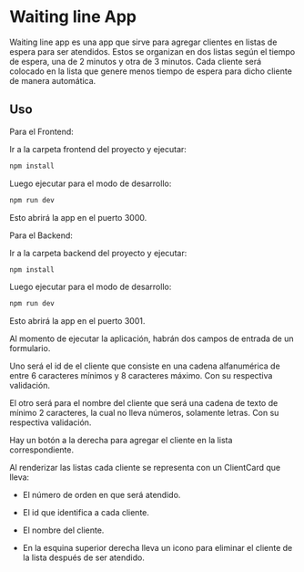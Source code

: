 # Waiting line App
 
Waiting line app es una app que sirve para agregar clientes en listas de espera para ser atendidos. Estos se organizan en dos listas según el tiempo de espera, una de 2 minutos y otra de 3 minutos. Cada cliente será colocado en la lista que genere menos tiempo de espera para dicho cliente de manera automática.
 
## Uso
 
Para el Frontend:
 
Ir a la carpeta frontend del proyecto y ejecutar:
 
```bash
npm install
```
Luego ejecutar para el modo de desarrollo:
 
```bash
npm run dev
```
Esto abrirá la app en el puerto 3000.
 
Para el Backend:
 
Ir a la carpeta backend del proyecto y ejecutar:
 
```bash
npm install
```
Luego ejecutar para el modo de desarrollo:
 
```bash
npm run dev
```
Esto abrirá la app en el puerto 3001.
 
 
Al momento de ejecutar la aplicación, habrán dos campos de entrada de un formulario.
 
Uno será el id de el cliente que consiste en una cadena alfanumérica de entre 6 caracteres mínimos y 8 caracteres máximo. Con su respectiva validación.
 
El otro será para el nombre del cliente que será una cadena de texto de mínimo 2 caracteres, la cual no lleva números, solamente letras. Con su respectiva validación.
 
Hay un botón a la derecha para agregar el cliente en la lista correspondiente.
 
Al renderizar las listas cada cliente se representa con un ClientCard que lleva:
 
- El número de orden en que será atendido.
 
- El id que identifica a cada cliente.
 
- El nombre del cliente.
 
- En la esquina superior derecha lleva un icono para eliminar el cliente de la lista después de ser atendido.


